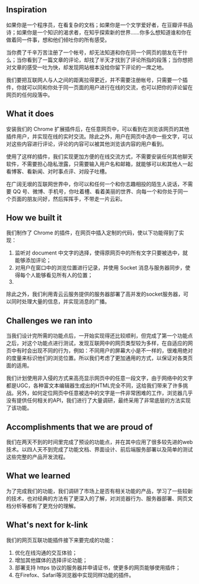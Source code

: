 ## Inspiration

如果你是一个程序员，在看复杂的文档；如果你是一个文学爱好者，在豆瓣评书品诗；如果你是一个知识的渴求者，在知乎探索新的世界……你多么想知道谁和你在做着同一件事，想和他们倾吐你的所有感受。

当你费了千辛万苦注册了一个帐号，却无法知道和你在同一个网页的朋友在干什么；当你看到了一篇文章的评论，却找了半天才找到了评论所指的段落；当你想把对文章的感受一吐为快，却发现网站根本没给你留下评论的一席之地。

我们要把互联网人与人之间的距离拉得更近，并不需要注册帐号，只需要一个插件，你就可以同和你处于同一页面的用户进行在线的交流，也可以把你的评论留在网页的任何段落中。

## What it does

安装我们的 Chrome 扩展插件后，在任意网页中，可以看到在浏览该网页的其他插件用户，并实现在线的实时交流。除此之外，用户在网页中选中一些文字，可以对这些内容进行评论，评论的内容可以被其他浏览该内容的用户看到。

使用了这样的插件，我们实现更加方便的在线交流方式，不需要安装任何其他聊天软件，不需要担心隐私泄露，只需要输入用户名和邮箱，就能够可以和其他人一起看博客、看新闻、对时事点评、对段子吐槽。

在广阔无垠的互联网世界中，你可以和任何一个和你志趣相投的陌生人说话，不需要 QQ 号、微博、手机号，你吐着槽、看着美丽的世界、向每一个和你处于同一个页面的朋友问好，然后挥挥手，不带走一片云彩。

## How we built it

我们制作了 Chrome 的插件，在网页中插入定制的代码，使以下功能得到了实现：

1. 监听对 document 中文字的选择，使得原网页中的所有文字只要被选中，就能够添加评论；
2. 对用户在窗口中的浏览位置进行记录，并使用 Socket 消息与服务器同步，使得每个人能够看见所有人的位置；
3. ​

除此之外，我们利用青云云服务提供的服务器部署了高并发的socket服务器，可以同时处理大量的信息，并实现消息的广播。

## Challenges we ran into

当我们设计完所需的功能点后，一开始实现得还比较顺利，但完成了第一个功能点之后，对这个功能点进行测试，发现互联网中的网页类型较为多样，在自适应的网页中有时会出现不同的行为，例如：不同用户的屏幕大小是不一样的，很难用绝对的度量来标识他们的浏览位置。所以我们考虑了更加通用的方式，以保证对各类页面的适用。

我们计划使用非入侵的方式来高亮显示网页中的任意一段文字，由于网络中的文字都是UGC，各种富文本编辑器生成出的HTML完全不同，这给我们带来了许多挑战。另外，如何定位网页中任意被选中的文字是一件非常困难的工作，浏览器几乎没有提供任何相关的API，我们进行了大量调研，最终采用了非常底层的方法实现了该功能。

## Accomplishments that we are proud of

我们在两天不到的时间里完成了预设的功能点，并在其中应用了很多较先进的web技术。以四人天不到完成了功能文档、界面设计、前后端服务部署以及简单的测试这些完整的产品开发流程。

## What we learned

为了完成我们的功能，我们调研了市场上是否有相关功能的产品，学习了一些较新的技术，也对经典的方法有了更深入的了解，对浏览器行为、服务器部署、网页文档分析等都有了更充分的理解。

## What's next for k-link

我们的网页互联功能插件接下来要完成的功能：

1. 优化在线沟通的交互体验；
2. 增加其他媒体的选择评论功能；
3. 部署支持 https 协议的服务器并申请证书，使更多的网页能够使用插件；
4. 在Firefox、Safari等浏览器中实现同样功能的插件。